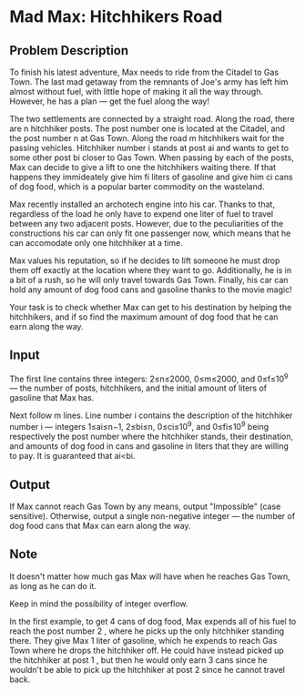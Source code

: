 # Mad Max: Hitchhikers Road

## Problem Description

To finish his latest adventure, Max needs to ride from the Citadel to Gas Town. The last mad getaway from the remnants of Joe's army has left him almost without fuel, with little hope of making it all the way through. However, he has a plan — get the fuel along the way!

The two settlements are connected by a straight road. Along the road, there are n
 hitchhiker posts. The post number one is located at the Citadel, and the post number n
 at Gas Town. Along the road m
 hitchhikers wait for the passing vehicles. Hitchhiker number i
 stands at post ai
 and wants to get to some other post bi
 closer to Gas Town. When passing by each of the posts, Max can decide to give a lift to one the hitchhikers waiting there. If that happens they immideately give him fi
 liters of gasoline and give him ci
 cans of dog food, which is a popular barter commodity on the wasteland.

Max recently installed an archotech engine into his car. Thanks to that, regardless of the load he only have to expend one liter of fuel to travel between any two adjacent posts. However, due to the peculiarities of the constructions his car can only fit one passenger now, which means that he can accomodate only one hitchhiker at a time.

Max values his reputation, so if he decides to lift someone he must drop them off exactly at the location where they want to go. Additionally, he is in a bit of a rush, so he will only travel towards Gas Town. Finally, his car can hold any amount of dog food cans and gasoline thanks to the movie magic!

Your task is to check whether Max can get to his destination by helping the hitchhikers, and if so find the maximum amount of dog food that he can earn along the way.

## Input

The first line contains three integers: 2≤n≤2000, 0≤m≤2000, and 0≤f≤10<sup>9</sup> — the number of posts, hitchhikers, and the initial amount of liters of gasoline that Max has.

Next follow m lines. Line number i contains the description of the hitchhiker number i — integers 1≤ai≤n−1, 2≤bi≤n, 0≤ci≤10<sup>9</sup>, and 0≤fi≤10<sup>9</sup> being respectively the post number where the hitchhiker stands, their destination, and amounts of dog food in cans and gasoline in liters that they are willing to pay. It is guaranteed that ai<bi.

## Output

If Max cannot reach Gas Town by any means, output "Impossible" (case sensitive). Otherwise, output a single non-negative integer — the number of dog food cans that Max can earn along the way.

## Note
It doesn't matter how much gas Max will have when he reaches Gas Town, as long as he can do it.

Keep in mind the possibility of integer overflow.

In the first example, to get 4
 cans of dog food, Max expends all of his fuel to reach the post number 2
, where he picks up the only hitchhiker standing there. They give Max 1
 liter of gasoline, which he expends to reach Gas Town where he drops the hitchhiker off. He could have instead picked up the hitchhiker at post 1
, but then he would only earn 3
 cans since he wouldn't be able to pick up the hitchhiker at post 2
 since he cannot travel back.
